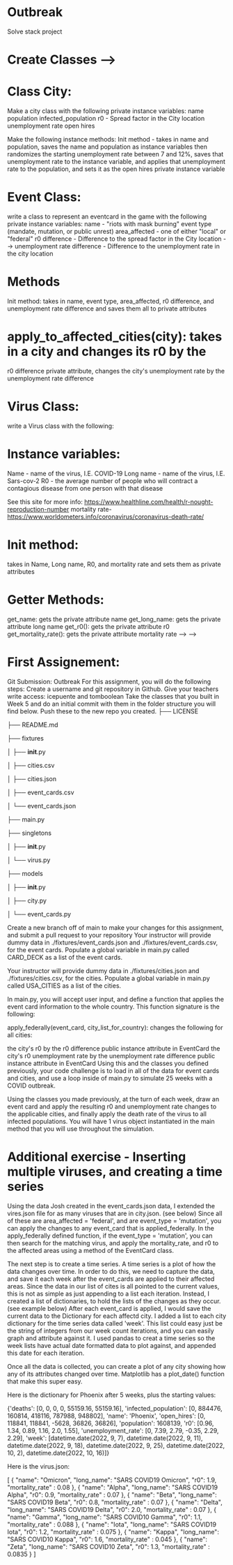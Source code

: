 # Outbreak
Solve stack project

# Create Classes --> 

# Class City:
Make a city class with the following private instance variables:
name
population
infected_population
r0 - Spread factor in the City location
unemployment rate
open hires

Make the following instance methods:
Init method - takes in name and population,
saves the name and population as instance variables
then randomizes the starting unemployment rate between 7 and 12%,
saves that unemployment rate to the instance variable, and
applies that unemployment rate to the population, and sets it as the open hires private instance variable

# Event Class:
write a class to represent an eventcard in the game with the following private instance variables:
name - "riots with mask burning"
event type (mandate, mutation, or public unrest)
area_affected - one of either "local" or "federal"
r0 difference - Difference to the spread factor in the City location -->
unemployment rate difference - Difference to the unemployment rate in the city location

# Methods
Init method: takes in name, event type, area_affected, r0 difference, and
unemployment rate difference and saves them all to private attributes

# apply_to_affected_cities(city): takes in a city and changes its r0 by the
r0 difference private attribute, changes the city's unemployment rate by the 
unemployment rate difference

# Virus Class:
write a Virus class with the following:

# Instance variables:
Name - name of the virus, I.E. COVID-19
Long name - name of the virus, I.E. Sars-cov-2
R0 - the average number of people who will contract a contagious disease from one person with that disease

See this site for more info: https://www.healthline.com/health/r-nought-reproduction-number
mortality rate- https://www.worldometers.info/coronavirus/coronavirus-death-rate/

# Init method:
takes in Name, Long name, R0, and mortality rate and sets them as private attributes

# Getter Methods:
get_name: gets the private attribute name
get_long_name: gets the private attribute long name
get_r0(): gets the private attribute r0
get_mortality_rate(): gets the private attribute mortality rate --> -->

# First Assignement:

Git Submission: Outbreak
For this assignment, you will do the following steps:
Create a username and git repository in Github. Give your teachers write access: icepuente and tomboolean
Take the classes that you built in Week 5 and do an initial commit with them in the folder structure you will find below. Push these to the new repo you created.
├── LICENSE

├── README.md

├── fixtures

 │   ├── __init__.py

 │   ├── cities.csv

 │   ├── cities.json

 │   ├── event_cards.csv

 │   └── event_cards.json

├── main.py

├── singletons

 │   ├── __init__.py

 │  └── virus.py

├── models

 │   ├── __init__.py

 │   ├── city.py

 │   └── event_cards.py

Create a new branch off of main to make your changes for this assignment, and submit a pull request to your repository
Your instructor will provide dummy data in ./fixtures/event_cards.json and ./fixtures/event_cards.csv, for the event cards. Populate a global variable in main.py called CARD_DECK as a list of the event cards.

Your instructor will provide dummy data in ./fixtures/cities.json and ./fixtures/cities.csv, for the cities. Populate a global variable in main.py called USA_CITIES as a list of the cities.

In main.py, you will accept user input, and define a function that applies the event card information to the whole country. This function signature is the following:

apply_federally(event_card, city_list_for_country): changes the following for all cities:

the city's r0 by the r0 difference public instance attribute in EventCard
the city's r0 unemployment rate by the unemployment rate difference public instance attribute in EventCard
Using this and the classes you defined previously, your code challenge is to load in all of the data for event cards and cities, and use a loop inside of main.py to simulate 25 weeks with a COVID outbreak.

Using the classes you made previously, at the turn of each week, draw an event card and apply the resulting r0 and unemployment rate changes to the applicable cities, and finally apply the death rate of the virus to all infected populations. You will have 1 virus object instantiated in the main method that you will use throughout the simulation.

# Additional exercise - Inserting multiple viruses, and creating a time series
Using the data Josh created in the event_cards.json data, I extended the vires.json file for as many viruses that are in city.json. (see below) Since all of these are area_affected = 'federal', and are event_type = 'mutation', you can apply the changes to any event_card that is applied_federally. In the apply_federally defined function, if the event_type = 'mutation', you can then search for the matching virus, and apply the mortality_rate, and r0 to the affected areas using a method of the EventCard class.

The next step is to create a time series. A time series is a plot of how the data changes over time. In order to do this, we need to capture the data, and save it each week after the event_cards are applied to their affected areas. Since the data in our list of cites is all pointed to the current values, this is not as simple as just appending to a list each iteration. Instead, I created a list of dictionaries, to hold the lists of the changes as they occur. (see example below) After each event_card is applied, I would save the current data to the Dictionary for each affectd city. I added a list to each city dictionary for the time series data called 'week'. This list could easy just be the string of integers from our week count iterations, and you can easily graph and attribute against it. I used pandas to creat a time series so the week lists have actual date formatted data to plot against, and appended this date for each iteration.

Once all the data is collected, you can create a plot of any city showing how any of its attributes changed over time. Matplotlib has a plot_date() function that make this super easy.

Here is the dictionary for Phoenix after 5 weeks, plus the starting values:

{'deaths': [0, 0, 0, 0, 55159.16, 55159.16],
 'infected_population': [0, 884476, 160814, 418116, 787988, 948802],
 'name': 'Phoenix',
 'open_hires': [0, 118841, 118841, -5628, 36826, 36826],
 'population': 1608139,
 'r0': [0.96, 1.34, 0.89, 1.16, 2.0, 1.55],
 'unemployment_rate': [0, 7.39, 2.79, -0.35, 2.29, 2.29],
 'week': [datetime.date(2022, 9, 7),
          datetime.date(2022, 9, 11),
          datetime.date(2022, 9, 18),
          datetime.date(2022, 9, 25),
          datetime.date(2022, 10, 2),
          datetime.date(2022, 10, 16)]}

Here is the virus.json:

[
    {
      "name": "Omicron",
      "long_name": "SARS COVID19 Omicron",
      "r0": 1.9,
      "mortality_rate" : 0.08
    },
    {
      "name": "Alpha",
      "long_name": "SARS COVID19 Alpha",
      "r0": 0.9,
      "mortality_rate" : 0.07
    },
    {
      "name": "Beta",
      "long_name": "SARS COVID19 Beta",
      "r0": 0.8,
      "mortality_rate" : 0.07
    },
    {
      "name": "Delta",
      "long_name": "SARS COVID19 Delta",
      "r0": 2.0,
      "mortality_rate" : 0.07
    },
    {
      "name": "Gamma",
      "long_name": "SARS COVID10 Gamma",
      "r0": 1.1,
      "mortality_rate" : 0.088
    },
    {
      "name": "Iota",
      "long_name": "SARS COVID19 Iota",
      "r0": 1.2,
      "mortality_rate" : 0.075
    },
    {
      "name": "Kappa",
      "long_name": "SARS COVID10 Kappa",
      "r0": 1.6,
      "mortality_rate" : 0.045
    },
    {
      "name": "Zeta",
      "long_name": "SARS COVID10 Zeta",
      "r0": 1.3,
      "mortality_rate" : 0.0835
    }
]




